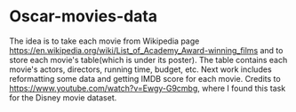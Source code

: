 # Oscar-movies-data
 The idea is to take each movie from Wikipedia page https://en.wikipedia.org/wiki/List_of_Academy_Award-winning_films and to store each movie's table(which is under its poster). The table contains each movie's actors, directors, running time, budget, etc. Next work includes reformatting some data and getting IMDB score for each movie. Credits to https://www.youtube.com/watch?v=Ewgy-G9cmbg, where I found this task for the Disney movie dataset.
